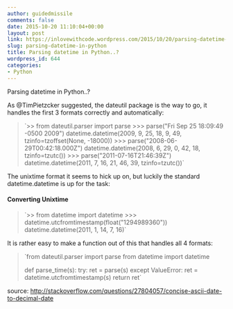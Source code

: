 ```yaml
---
author: guidedmissile
comments: false
date: 2015-10-20 11:10:04+00:00
layout: post
link: https://inlovewithcode.wordpress.com/2015/10/20/parsing-datetime-in-python/
slug: parsing-datetime-in-python
title: Parsing datetime in Python..?
wordpress_id: 644
categories:
- Python
---
```


Parsing datetime in Python..?

As @TimPietzcker suggested, the dateutil package is the way to go, it handles the first 3 formats correctly and automatically:


<blockquote>`>> from dateutil.parser import parse
>>> parse("Fri Sep 25 18:09:49 -0500 2009")
datetime.datetime(2009, 9, 25, 18, 9, 49, tzinfo=tzoffset(None, -18000))
>>> parse("2008-06-29T00:42:18.000Z")
datetime.datetime(2008, 6, 29, 0, 42, 18, tzinfo=tzutc())
>>> parse("2011-07-16T21:46:39Z")
datetime.datetime(2011, 7, 16, 21, 46, 39, tzinfo=tzutc())`</blockquote>


The unixtime format it seems to hick up on, but luckily the standard datetime.datetime is up for the task:


#### Converting Unixtime




<blockquote>`>> from datetime import datetime
>>> datetime.utcfromtimestamp(float("1294989360"))
datetime.datetime(2011, 1, 14, 7, 16)`</blockquote>


It is rather easy to make a function out of this that handles all 4 formats:



<blockquote>`from dateutil.parser import parse
from datetime import datetime

def parse_time(s):
try:
ret = parse(s)
except ValueError:
ret = datetime.utcfromtimestamp(s)
return ret`</blockquote>



source: http://stackoverflow.com/questions/27804057/concise-ascii-date-to-decimal-date
